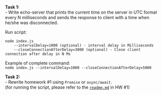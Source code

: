 **Task 1:**  
\- Write echo-server that prints the current time on the server in UTC format every N milliseconds
    and sends the response to client with a time when he/she was disconnected.

Run script:
```
node index.js   
    --intervalDelay=1000 (optional) - interval delay in Milliseconds 
    --closeConnectionAfterDelay=3000 (optional) - Сlose client connection after delay in N Ms
```

Example of complete command:  
`node index.js --intervalDelay=1000 --closeConnectionAfterDelay=5000`

**Task 2:**  
\- Rewrite homework #1 using `Promise` or `async/await`.  
(for running the script, please refer to the [`readme.md`](../hw1_group_files) in HW #1)

